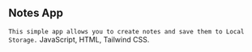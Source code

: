 
## Notes App
``This simple app allows you to create notes and save them to Local Storage.``
JavaScript, HTML, Tailwind CSS.

